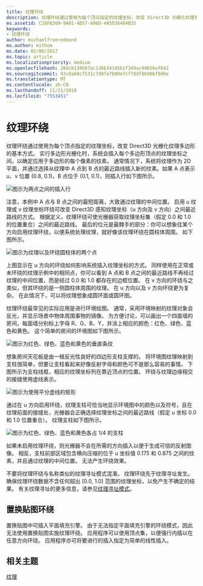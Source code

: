 ```yaml
---
title: 纹理环绕
description: 纹理环绕通过使用为每个顶点指定的纹理坐标，改变 Direct3D 光栅化纹理多边形的基本方式。
ms.assetid: C28FB369-9A91-4D57-A96D-4A5D36484B35
keywords:
- 纹理环绕
author: michaelfromredmond
ms.author: mithom
ms.date: 02/08/2017
ms.topic: article
ms.localizationpriority: medium
ms.openlocfilehash: 28dcb134b87ac136b341d5b1f349ac9d656ef642
ms.sourcegitcommit: 93c0a60cf531c7d9fe7b00e7cf78df86906f9d6e
ms.translationtype: MT
ms.contentlocale: zh-CN
ms.lasthandoff: 11/21/2018
ms.locfileid: "7553451"
---
```

# <a name="texture-wrapping"></a>纹理环绕


纹理环绕通过使用为每个顶点指定的纹理坐标，改变 Direct3D 光栅化纹理多边形的基本方式。 实行多边形光栅化时，系统会插入每个多边形顶点的纹理坐标之间，以确定应用于多边形的每个像素的纹素。 通常情况下，系统将纹理作为 2D 平面，并通过选择从纹理中 A 点到 B 点的最近路线插入新的纹素。如果 A 点表示 u、v 位置 (0.8, 0.1)，B 点位于 (0.1, 0.1)，则插入行如下图所示。

![图示为两点之间的插入行](images/interp1.png)

注意，本例中 A 点与 B 点之间的最短距离，大致通过纹理的中间位置。 启用 u 纹理或 v 纹理坐标环绕可改变 Direct3D 感知纹理坐标（u 方向及 v 方向）之间最近路线的方式。 根据定义，纹理环绕可使光栅器获取纹理坐标集（假定 0.0 和 1.0 的位置重合）之间的最近路线。 最后的位元是最棘手的部分：你可以想象往某个方向启用纹理环绕，以便系统处理纹理，就好像该纹理环绕在圆柱体周围。 如下图所示。

![图示为纹理以及环绕圆柱体的两个点](images/interp2.png)

上图显示在 u 方向的环绕如何影响系统插入纹理坐标的方式。 同样使用在正常或未环绕的纹理示例中的相同点，你可以看到 A 点和 B 点之间的最近路线不再经过纹理的中间位置，而是经过 0.0 和 1.0 都存在的边框位置。 在 v 方向的环绕与之类似，但其环绕的是一侧圆柱体周围的纹理。 在 u 方向以及 v 方向环绕更为复杂。 在此情况下，可以将纹理想象成圆环面或圆环图。

纹理环绕最常见的实际应用是进行环境绘图。 通常，采用环境映射的纹理对象会反光，并显示场景中物体周围事物的镜像。 为方便讨论，可以画出一个四面墙的房间，每面墙分别标上字母 R、G、B、Y，并涂上相应的颜色：红色、绿色、蓝色和黄色。 这个简单的房间的环境图如下图所示。

![图示为红色、绿色、蓝色和黄色的垂直条纹](images/envmap.png)

想象房间天花板是由一根反光性良好的四边形支柱支撑的。 将环境图纹理映射到支柱很简单，但要让支柱看起来好像反射字母和颜色可不是那么容易的事情。 下图所示为支柱线框，相应的纹理坐标列在靠近顶点的位置。 环绕与纹理边缘相交的接缝使用虚线表示。

![图示为使用平分虚线的矩形](images/seam.png)

通过在 u 方向启用环绕，纹理支柱可恰当地显示环境图中的颜色以及符号，且在纹理前面的接缝处，光栅器会正确选择纹理坐标之间的最近路线（假定 u 坐标 0.0 和 1.0 位置重合）。 纹理支柱如下图所示。

![图示为红色、绿色、蓝色和黄色各占 1/4 的支柱](images/tex-seam.png)

如果未启用纹理环绕，则光栅器不会在所需的方向插入以便于生成可信的反射图像。 相反，支柱前部区域包含横向压缩的位于 u 坐标值 0.175 和 0.875 之间的纹素，并且通过纹理的中间位置。 无法产生环绕效果。

不要将纹理环绕与名称类似的纹理寻址模式混淆。 纹理环绕先于纹理寻址发生。 确保纹理环绕数据不含任何超出 \[0.0, 1.0\] 范围的纹理坐标，以免产生不确定的结果。 有关纹理寻址的更多信息，请参见[纹理寻址模式](texture-addressing-modes.md)。

## <a name="span-iddisplacementmapwrappingspanspan-iddisplacementmapwrappingspanspan-iddisplacementmapwrappingspandisplacement-map-wrapping"></a><span id="Displacement_Map_Wrapping"></span><span id="displacement_map_wrapping"></span><span id="DISPLACEMENT_MAP_WRAPPING"></span>置换贴图环绕


置换贴图中可插入平面填充引擎。 由于无法指定平面填充引擎的环绕模式，因此无法使用置换贴图实施纹理环绕。 应用程序可以使用顶点集，以便强行内插以在任意方向环绕。 应用程序亦可将要进行的插入指定为简单的线性插入。

## <a name="span-idrelated-topicsspanrelated-topics"></a><span id="related-topics"></span>相关主题


[纹理](textures.md)

 

 




